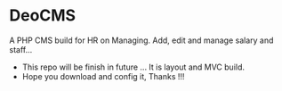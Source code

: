 # DeoCMS
A PHP CMS build for HR on Managing. Add, edit and manage salary and staff...

- This repo will be finish in future ... It is layout and MVC build. 
- Hope you download and config it, Thanks !!!
